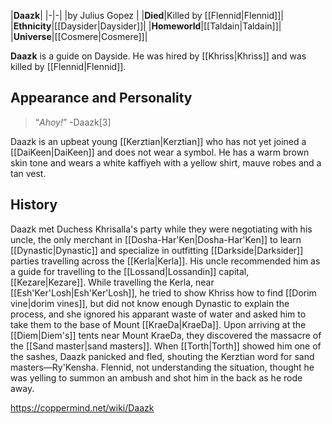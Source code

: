 |**Daazk**|
|-|-|
|by  Julius Gopez |
|**Died**|Killed by [[Flennid\|Flennid]]|
|**Ethnicity**|[[Daysider\|Daysider]]|
|**Homeworld**|[[Taldain\|Taldain]]|
|**Universe**|[[Cosmere\|Cosmere]]|

**Daazk** is a guide on Dayside. He was hired by [[Khriss\|Khriss]] and was killed by [[Flennid\|Flennid]].

## Appearance and Personality
>“*Ahoy!*”
\-Daazk[3]


Daazk is an upbeat young [[Kerztian\|Kerztian]] who has not yet joined a [[DaiKeen\|DaiKeen]] and does not wear a symbol. He has a warm brown skin tone and wears a white kaffiyeh with a yellow shirt, mauve robes and a tan vest.

## History
Daazk met Duchess Khrisalla's party while they were negotiating with his uncle, the only merchant in [[Dosha-Har'Ken\|Dosha-Har'Ken]] to learn [[Dynastic\|Dynastic]] and specialize in outfitting [[Darkside\|Darksider]] parties travelling across the [[Kerla\|Kerla]]. His uncle recommended him as a guide for travelling to the [[Lossand\|Lossandin]] capital, [[Kezare\|Kezare]].
While travelling the Kerla, near [[Esh'Ker'Losh\|Esh'Ker'Losh]], he tried to show Khriss how to find [[Dorim vine\|dorim vines]], but did not know enough Dynastic to explain the process, and she ignored his apparant waste of water and asked him to take them to the base of Mount [[KraeDa\|KraeDa]].
Upon arriving at the [[Diem\|Diem's]] tents near Mount KraeDa, they discovered the massacre of the [[Sand master\|sand masters]]. When [[Torth\|Torth]] showed him one of the sashes, Daazk panicked and fled, shouting the Kerztian word for sand masters—Ry'Kensha. Flennid, not understanding the situation, thought he was yelling to summon an ambush and shot him in the back as he rode away.



https://coppermind.net/wiki/Daazk